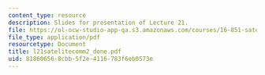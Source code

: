 ```yaml
---
content_type: resource
description: Slides for presentation of Lecture 21.
file: https://ol-ocw-studio-app-qa.s3.amazonaws.com/courses/16-851-satellite-engineering-fall-2003/818606568cbb5f2e4116783f6eb0573e_l21satelitecomm2_done.pdf
file_type: application/pdf
resourcetype: Document
title: l21satelitecomm2_done.pdf
uid: 81860656-8cbb-5f2e-4116-783f6eb0573e
---
```

